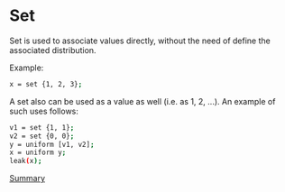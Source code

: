 # Set

Set is used to associate values directly, without the need of define the associated distribution.

Example:
```sh
x = set {1, 2, 3};
```

A set also can be used as a value as well (i.e. as 1, 2, ...). An example of such uses follows:
```sh
v1 = set {1, 1};
v2 = set {0, 0};
y = uniform [v1, v2];
x = uniform y;
leak(x);
```

[Summary](https://github.com/gleisonsdm/Kuifje-Documentation)
